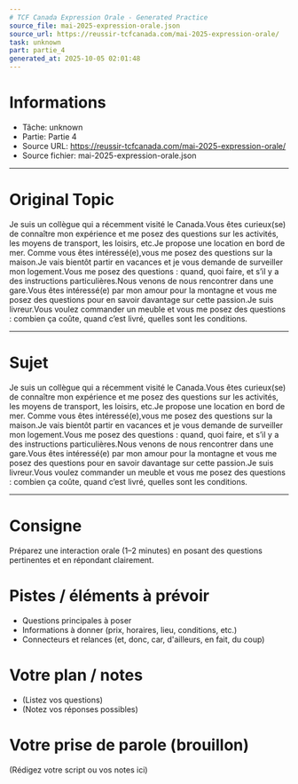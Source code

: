 ```yaml
---
# TCF Canada Expression Orale - Generated Practice
source_file: mai-2025-expression-orale.json
source_url: https://reussir-tcfcanada.com/mai-2025-expression-orale/
task: unknown
part: partie_4
generated_at: 2025-10-05 02:01:48
---
```


# Informations
- Tâche: unknown
- Partie: Partie 4
- Source URL: https://reussir-tcfcanada.com/mai-2025-expression-orale/
- Source fichier: mai-2025-expression-orale.json

---

# Original Topic
Je suis un collègue qui a récemment visité le Canada.Vous êtes curieux(se) de connaître mon expérience et me posez des questions sur les activités, les moyens de transport, les loisirs, etc.Je propose une location en bord de mer. Comme vous êtes intéressé(e),vous me posez des questions sur la maison.Je vais bientôt partir en vacances et je vous demande de surveiller mon logement.Vous me posez des questions : quand, quoi faire, et s’il y a des instructions particulières.Nous venons de nous rencontrer dans une gare.Vous êtes intéressé(e) par mon amour pour la montagne et vous me posez des questions pour en savoir davantage sur cette passion.Je suis livreur.Vous voulez commander un meuble et vous me posez des questions : combien ça coûte, quand c’est livré, quelles sont les conditions.

---

# Sujet
Je suis un collègue qui a récemment visité le Canada.Vous êtes curieux(se) de connaître mon expérience et me posez des questions sur les activités, les moyens de transport, les loisirs, etc.Je propose une location en bord de mer. Comme vous êtes intéressé(e),vous me posez des questions sur la maison.Je vais bientôt partir en vacances et je vous demande de surveiller mon logement.Vous me posez des questions : quand, quoi faire, et s’il y a des instructions particulières.Nous venons de nous rencontrer dans une gare.Vous êtes intéressé(e) par mon amour pour la montagne et vous me posez des questions pour en savoir davantage sur cette passion.Je suis livreur.Vous voulez commander un meuble et vous me posez des questions : combien ça coûte, quand c’est livré, quelles sont les conditions.

---
# Consigne
Préparez une interaction orale (1–2 minutes) en posant des questions pertinentes et en répondant clairement.

# Pistes / éléments à prévoir
- Questions principales à poser
- Informations à donner (prix, horaires, lieu, conditions, etc.)
- Connecteurs et relances (et, donc, car, d'ailleurs, en fait, du coup)

# Votre plan / notes
- (Listez vos questions)
- (Notez vos réponses possibles)

# Votre prise de parole (brouillon)
(Rédigez votre script ou vos notes ici)
